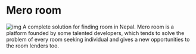 # Mero room
![img](https://cdn.discordapp.com/attachments/1016056668884303903/1053736134963900486/Horizontal_banner.png)
A complete solution for finding room in Nepal. Mero room is a platform founded by some talented developers, which tends to solve the problem of every room seeking individual and gives a new opportunities to the room lenders too.
